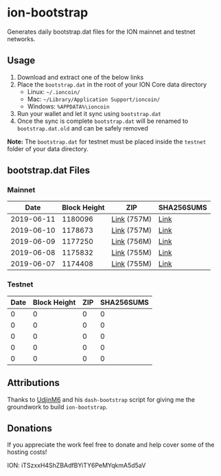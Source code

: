 # ion-bootstrap

Generates daily bootstrap.dat files for the ION mainnet and testnet networks.

## Usage

1. Download and extract one of the below links
2. Place the `bootstrap.dat` in the root of your ION Core data directory
    - Linux: `~/.ioncoin/`
    - Mac: `~/Library/Application Support/ioncoin/`
    - Windows: `%APPDATA%\ioncoin`
3. Run your wallet and let it sync using `bootstrap.dat`
4. Once the sync is complete `bootstrap.dat` will be renamed to `bootstrap.dat.old` and can be safely removed

**Note:** The `bootstrap.dat` for testnet must be placed inside the `testnet` folder of your data directory.

## bootstrap.dat Files

### Mainnet

|    Date    | Block Height | ZIP | SHA256SUMS |
| ---------- | ------------ | --- | ---------- |
| 2019-06-11 | 1180096 | [Link](https://s3-ap-southeast-2.amazonaws.com/ion-bootstrap/mainnet/2019-06-11/bootstrap.dat.zip) (757M) | [Link](https://s3-ap-southeast-2.amazonaws.com/ion-bootstrap/mainnet/2019-06-11/SHA256SUMS) |
| 2019-06-10 | 1178673 | [Link](https://s3-ap-southeast-2.amazonaws.com/ion-bootstrap/mainnet/2019-06-10/bootstrap.dat.zip) (757M) | [Link](https://s3-ap-southeast-2.amazonaws.com/ion-bootstrap/mainnet/2019-06-10/SHA256SUMS) |
| 2019-06-09 | 1177250 | [Link](https://s3-ap-southeast-2.amazonaws.com/ion-bootstrap/mainnet/2019-06-09/bootstrap.dat.zip) (756M) | [Link](https://s3-ap-southeast-2.amazonaws.com/ion-bootstrap/mainnet/2019-06-09/SHA256SUMS) |
| 2019-06-08 | 1175832 | [Link](https://s3-ap-southeast-2.amazonaws.com/ion-bootstrap/mainnet/2019-06-08/bootstrap.dat.zip) (755M) | [Link](https://s3-ap-southeast-2.amazonaws.com/ion-bootstrap/mainnet/2019-06-08/SHA256SUMS) |
| 2019-06-07 | 1174408 | [Link](https://s3-ap-southeast-2.amazonaws.com/ion-bootstrap/mainnet/2019-06-07/bootstrap.dat.zip) (755M) | [Link](https://s3-ap-southeast-2.amazonaws.com/ion-bootstrap/mainnet/2019-06-07/SHA256SUMS) |

### Testnet

|    Date    | Block Height | ZIP | SHA256SUMS |
| ---------- | ------------ | --- | ---------- |
| 0 | 0 | 0 | 0 |
| 0 | 0 | 0 | 0 |
| 0 | 0 | 0 | 0 |
| 0 | 0 | 0 | 0 |
| 0 | 0 | 0 | 0 |

## Attributions

Thanks to [UdjinM6](https://github.com/UdjinM6) and his `dash-bootstrap` script
for giving me the groundwork to build `ion-bootstrap`.

## Donations

If you appreciate the work feel free to donate and help cover some of the
hosting costs!

ION: iTSzxxH4ShZBAdfBYiTY6PeMYqkmA5d5aV
